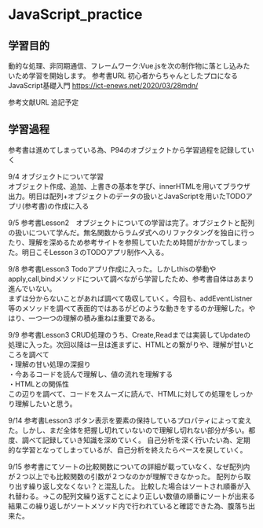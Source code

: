 # JavaScript_practice

## 学習目的
動的な処理、非同期通信、フレームワーク:Vue.jsを次の制作物に落とし込みたいため学習を開始します。
参考書URL
初心者からちゃんとしたプロになる  JavaScript基礎入門
https://ict-enews.net/2020/03/28mdn/

参考文献URL
追記予定

## 学習過程
参考書は進めてしまっている為、P94のオブジェクトから学習過程を記録していく<br>

9/4 オブジェクトについて学習<br>
オブジェクト作成、追加、上書きの基本を学び、innerHTMLを用いてブラウザ出力。明日は配列+オブジェクトのデータの扱いとJavaScriptを用いたTODOアプリ(参考書)の作成に入る<br>

9/5 参考書Lesson2　オブジェクトについての学習は完了。オブジェクトと配列の扱いについて学んだ。無名関数からラムダ式へのリファクタングを独自に行ったり、理解を深めるため参考サイトを参照していたため時間がかかってしまった。明日こそLesson３のTODOアプリ制作へ入る。 <br>

9/8 参考書Lesson3 Todoアプリ作成に入った。しかしthisの挙動やapply,call,bindメソッドについて調べながら学習したため、参考書自体はあまり進んでいない。<br>まずは分からないことがあれば調べて吸収していく。今回も、addEventListner等のメソッドを調べて表面的ではあるがどのような動きをするのか理解した。やはり、一つ一つの理解の積み重ねは重要である。<br>

9/9 参考書Lesson3 CRUD処理のうち、Create,Readまでは実装してUpdateの処理に入った。次回以降は一旦は進まずに、HTMLとの繋がりや、理解が甘いところを調べて<br>
・理解の甘い処理の深掘り<br>
・今あるコードを読んで理解し、値の流れを理解する<br>
・HTMLとの関係性<br>
この辺りを調べて、コードをスムーズに読んで、HTMLに対しての処理をしっかり理解したいと思う。

9/14 参考書Lesson3 ボタン表示を要素の保持しているプロパティによって変えた。しかし、まだ全体を把握し切れていないので理解し切れない部分が多い。都度、調べて記録していき知識を深めていく。
自己分析を深く行いたい為、定期的な学習となってしまっているが、自己分析を終えたらペースを戻していく。<br>

9/15
参考書にてソートの比較関数についての詳細が載っていなく、なぜ配列内が２つ以上でも比較関数の引数が２つなのかが理解できなかった。
配列から取り出す繰り返し文なくない？と混乱した。
比較した場合はソートされ順番が入れ替わる。→この配列文繰り返すことにより正しい数値の順番にソートが出来る
結果この繰り返しがソートメソッド内で行われていると確認できた為、腹落ち出来た。

